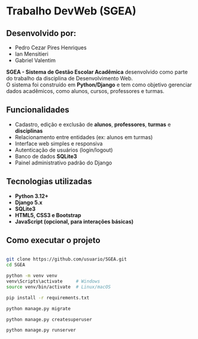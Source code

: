 # Trabalho DevWeb (SGEA)

## Desenvolvido por:
- Pedro Cezar Pires Henriques
- Ian Mensitieri
- Gabriel Valentim

**SGEA - Sistema de Gestão Escolar Acadêmica** desenvolvido como parte do trabalho da disciplina de Desenvolvimento Web.  
O sistema foi construído em **Python/Django** e tem como objetivo gerenciar dados acadêmicos, como alunos, cursos, professores e turmas.

## Funcionalidades

- Cadastro, edição e exclusão de **alunos**, **professores**, **turmas** e **disciplinas**
- Relacionamento entre entidades (ex: alunos em turmas)
- Interface web simples e responsiva
- Autenticação de usuários (login/logout)
- Banco de dados **SQLite3**
- Painel administrativo padrão do Django

## Tecnologias utilizadas

- **Python 3.12+**
- **Django 5.x**
- **SQLite3**
- **HTML5, CSS3 e Bootstrap**
- **JavaScript (opcional, para interações básicas)**

## Como executar o projeto
```bash

git clone https://github.com/usuario/SGEA.git
cd SGEA

python -m venv venv
venv\Scripts\activate     # Windows
source venv/bin/activate  # Linux/macOS

pip install -r requirements.txt

python manage.py migrate

python manage.py createsuperuser

python manage.py runserver


